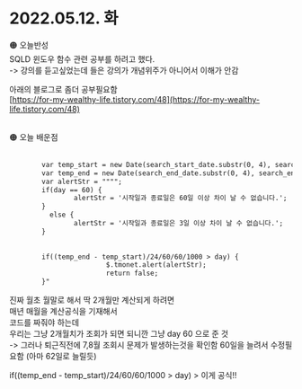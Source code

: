 
# 2022.05.12. 화

🟠 오늘반성   
SQLD 윈도우 함수 관련 공부를 하려고 했다.  
-> 강의를 듣고싶었는데 들은 강의가 개념위주가 아니어서 이해가 안감  


아래의 블로그로 좀더 공부필요함  
[https://for-my-wealthy-life.tistory.com/48](https://for-my-wealthy-life.tistory.com/48)
<br><br>

🟠 오늘 배운점

```html

        var temp_start = new Date(search_start_date.substr(0, 4), search_start_date.substr(4, 2)-1, search_start_date.substr(6, 2));
        var temp_end = new Date(search_end_date.substr(0, 4), search_end_date.substr(4, 2)-1, search_end_date.substr(6, 2));
        var alertStr = """";
        if(day == 60) {
                alertStr = '시작일과 종료일은 60일 이상 차이 날 수 없습니다.';                                                
        } 
          else {
                alertStr = '시작일과 종료일은 3일 이상 차이 날 수 없습니다.';                                                
        } 
        
        
        if((temp_end - temp_start)/24/60/60/1000 > day) {                                                
                        $.tmonet.alert(alertStr);                                                
                        return false;
        }"

```

진짜 월초 월말로 해서 딱 2개월만 계산되게 하려면  
매년 매월을 계산공식을 기재해서  
코드를 짜줘야 하는데  
우리는 그냥 2개월치가 조회가 되면 되니깐  그냥 day 60 으로 준 것  
-> 그러나 퇴근직전에 7,8월 조회시 문제가 발생하는것을 확인함
   60일을 늘려서 수정필요함 (아마 62일로 늘릴듯)


if((temp_end - temp_start)/24/60/60/1000 > day) > 이게 공식!!  
